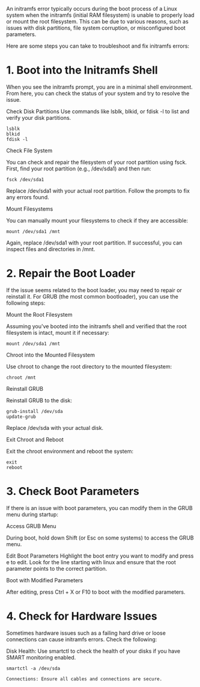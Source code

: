 An initramfs error typically occurs during the boot process of a Linux system when the initramfs (initial RAM filesystem) is unable to properly load or mount the root filesystem. This can be due to various reasons, such as issues with disk partitions, file system corruption, or misconfigured boot parameters.

Here are some steps you can take to troubleshoot and fix initramfs errors:

# 1. Boot into the Initramfs Shell

When you see the initramfs prompt, you are in a minimal shell environment. From here, you can check the status of your system and try to resolve the issue.

Check Disk Partitions
Use commands like lsblk, blkid, or fdisk -l to list and verify your disk partitions.

    lsblk
    blkid
    fdisk -l

Check File System

You can check and repair the filesystem of your root partition using fsck. First, find your root partition (e.g., /dev/sda1) and then run:

    fsck /dev/sda1

Replace /dev/sda1 with your actual root partition. Follow the prompts to fix any errors found.

Mount Filesystems

You can manually mount your filesystems to check if they are accessible:


    mount /dev/sda1 /mnt

Again, replace /dev/sda1 with your root partition. If successful, you can inspect files and directories in /mnt.

# 2. Repair the Boot Loader

If the issue seems related to the boot loader, you may need to repair or reinstall it. For GRUB (the most common bootloader), you can use the following steps:

Mount the Root Filesystem

Assuming you've booted into the initramfs shell and verified that the root filesystem is intact, mount it if necessary:

    mount /dev/sda1 /mnt

Chroot into the Mounted Filesystem

Use chroot to change the root directory to the mounted filesystem:

    chroot /mnt

Reinstall GRUB

Reinstall GRUB to the disk:
    
    grub-install /dev/sda
    update-grub

Replace /dev/sda with your actual disk.

Exit Chroot and Reboot

Exit the chroot environment and reboot the system:

    exit
    reboot

# 3. Check Boot Parameters

If there is an issue with boot parameters, you can modify them in the GRUB menu during startup:

Access GRUB Menu

During boot, hold down Shift (or Esc on some systems) to access the GRUB menu.

Edit Boot Parameters
Highlight the boot entry you want to modify and press e to edit. Look for the line starting with linux and ensure that the root parameter points to the correct partition.

Boot with Modified Parameters

After editing, press Ctrl + X or F10 to boot with the modified parameters.

# 4. Check for Hardware Issues

Sometimes hardware issues such as a failing hard drive or loose connections can cause initramfs errors. Check the following:

Disk Health: Use smartctl to check the health of your disks if you have SMART monitoring enabled.

    smartctl -a /dev/sda

    Connections: Ensure all cables and connections are secure.

